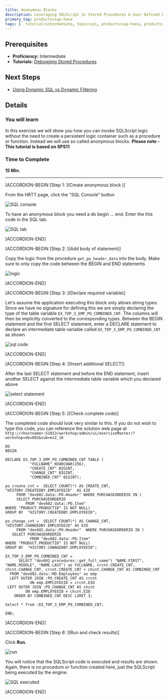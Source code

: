```yaml
---
title: Anonymous Blocks
description: Leveraging SQLScript in Stored Procedures & User Defined Functions
primary_tag: products>sap-hana
tags: [  tutorial>intermediate, topic>sql, products>sap-hana, products>sap-hana\,-express-edition  ]
---
```

## Prerequisites  
- **Proficiency:** Intermediate
- **Tutorials:** [Debugging Stored Procedures](https://www.sap.com/developer/tutorials/xsa-sqlscript-debugging.html)

## Next Steps
- [Using Dynamic SQL vs Dynamic Filtering](https://www.sap.com/developer/tutorials/xsa-sqlscript-dynamic.html)

## Details
### You will learn  
In this exercise we will show you how you can invoke SQLScript logic without the need to create a persistent logic container such as a procedure or function. Instead we will use so called anonymous blocks.
**Please note - This tutorial is based on SPS11**

### Time to Complete
**15 Min**.

---


[ACCORDION-BEGIN [Step 1: ](Create anonymous block )]

From the HRTT page, click the "SQL Console" button

![SQL console](1.png)

To have an anonymous block you need a do begin … end.  Enter the this code in the SQL tab.

![SQL tab](2.png)


[ACCORDION-END]

[ACCORDION-BEGIN [Step 2: ](Add body of statement)]

Copy the logic from the procedure `get_po_header_data` into the body.  Make sure to only copy the code between the BEGIN and END statements

![logic](3.png)


[ACCORDION-END]

[ACCORDION-BEGIN [Step 3: ](Declare required variable)]

Let's assume the application executing this block only allows string types. Since we have no signature for defining this we are simply declaring the type of the table variable  `EX_TOP_3_EMP_PO_COMBINED_CNT`.  The columns will then be implicitly converted to the corresponding types. Between the BEGIN statement and the first SELECT statement, enter a DECLARE statement to declare an intermediate table variable called `EX_TOP_3_EMP_PO_COMBINED_CNT` as shown

![sql code](4.png)


[ACCORDION-END]

[ACCORDION-BEGIN [Step 4: ](Insert additional SELECT)]

After the last SELECT statement and before the END statement, insert another SELECT against the intermediate table variable which you declared above

![select statement](5.png)


[ACCORDION-END]

[ACCORDION-BEGIN [Step 5: ](Check complete code)]

The completed code should look very similar to this. If you do not wish to type this code, you can reference the solution web page at `http://<hostname>:51013/workshop/admin/ui/exerciseMaster/?workshop=dev602&sub=ex2_16`

```
DOBEGINDECLARE EX_TOP_3_EMP_PO_COMBINED_CNT TABLE (           "FULLNAME" NVARCHAR(256),           "CREATE_CNT" BIGINT,           "CHANGE_CNT" BIGINT,           "COMBINED_CNT" BIGINT);po_create_cnt =  SELECT COUNT(*) AS CREATE_CNT, "HISTORY.CREATEDBY.EMPLOYEEID"  AS EID     FROM "dev602.data::PO.Header" WHERE PURCHASEORDERID IN (     SELECT PURCHASEORDERID         FROM "dev602.data::PO.Item"WHERE "PRODUCT.PRODUCTID" IS NOT NULL)GROUP BY  "HISTORY.CREATEDBY.EMPLOYEEID";po_change_cnt =  SELECT COUNT(*) AS CHANGE_CNT, "HISTORY.CHANGEDBY.EMPLOYEEID" AS EID     FROM "dev602.data::PO.Header"  WHERE PURCHASEORDERID IN (   SELECT PURCHASEORDERID           FROM "dev602.data::PO.Item"WHERE "PRODUCT.PRODUCTID" IS NOT NULL)GROUP BY  "HISTORY.CHANGEDBY.EMPLOYEEID";EX_TOP_3_EMP_PO_COMBINED_CNT =      SELECT "dev602.procedures::get_full_name"( "NAME.FIRST", "NAME.MIDDLE", "NAME.LAST") as FULLNAME, crcnt.CREATE_CNT, chcnt.CHANGE_CNT, crcnt.CREATE_CNT + chcnt.CHANGE_CNT AS COMBINED_CNT  FROM "dev602.data::MD.Employees" as emp  LEFT OUTER JOIN :PO_CREATE_CNT AS crcnt           ON emp.EMPLOYEEID = crcnt.EID LEFT OUTER JOIN :PO_CHANGE_CNT AS chcnt         ON emp.EMPLOYEEID = chcnt.EID    ORDER BY COMBINED_CNT DESC LIMIT 3;Select * from :EX_TOP_3_EMP_PO_COMBINED_CNT;END;
```


[ACCORDION-END]

[ACCORDION-BEGIN [Step 6: ](Run and check results)]

Click **Run**.

![run](7.png)

You will notice that the SQLScript code is executed and results are shown.  Again, there is no procedure or function created here, just the SQLScript being executed by the engine.

![SQL executed](8.png)


[ACCORDION-END]


